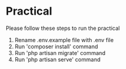 # Practical  
Please follow these steps to run the practical

1. Rename .env.example file with .env file
2. Run 'composer install' command
3. Run 'php artisan migrate' command
4. Run 'php artisan serve' command
